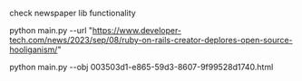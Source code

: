 check newspaper lib functionality

python main.py --url "https://www.developer-tech.com/news/2023/sep/08/ruby-on-rails-creator-deplores-open-source-hooliganism/"

python main.py --obj 003503d1-e865-59d3-8607-9f99528d1740.html